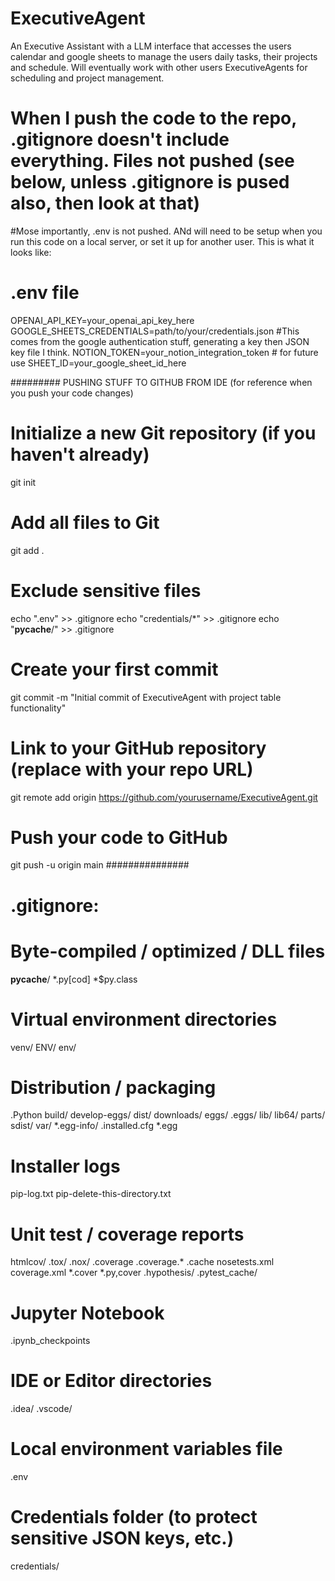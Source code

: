 # ExecutiveAgent
An Executive Assistant with a LLM interface that accesses the users calendar and google sheets to manage the users daily tasks, their projects and schedule. Will eventually work with other users ExecutiveAgents for scheduling and project management. 

# When I push the code to the repo, .gitignore doesn't include everything. Files not pushed (see below, unless .gitignore is pused also, then look at that) 

#Mose importantly, .env is not pushed. ANd will need to be setup when you run this code on a local server, or set it up for another user. This is what it looks like:
# .env file
OPENAI_API_KEY=your_openai_api_key_here
GOOGLE_SHEETS_CREDENTIALS=path/to/your/credentials.json #This comes from the google authentication stuff, generating a key then JSON key file I think. 
NOTION_TOKEN=your_notion_integration_token  # for future use
SHEET_ID=your_google_sheet_id_here 

######### PUSHING STUFF TO GITHUB FROM IDE (for reference when you push your code changes)
# Initialize a new Git repository (if you haven't already)
git init

# Add all files to Git
git add .

# Exclude sensitive files
echo ".env" >> .gitignore
echo "credentials/*" >> .gitignore
echo "__pycache__/" >> .gitignore

# Create your first commit
git commit -m "Initial commit of ExecutiveAgent with project table functionality"

# Link to your GitHub repository (replace with your repo URL)
git remote add origin https://github.com/yourusername/ExecutiveAgent.git

# Push your code to GitHub
git push -u origin main
###############

# .gitignore:

# Byte-compiled / optimized / DLL files
__pycache__/
*.py[cod]
*$py.class

# Virtual environment directories
venv/
ENV/
env/

# Distribution / packaging
.Python
build/
develop-eggs/
dist/
downloads/
eggs/
.eggs/
lib/
lib64/
parts/
sdist/
var/
*.egg-info/
.installed.cfg
*.egg

# Installer logs
pip-log.txt
pip-delete-this-directory.txt

# Unit test / coverage reports
htmlcov/
.tox/
.nox/
.coverage
.coverage.*
.cache
nosetests.xml
coverage.xml
*.cover
*.py,cover
.hypothesis/
.pytest_cache/

# Jupyter Notebook
.ipynb_checkpoints

# IDE or Editor directories
.idea/
.vscode/

# Local environment variables file
.env

# Credentials folder (to protect sensitive JSON keys, etc.)
credentials/


